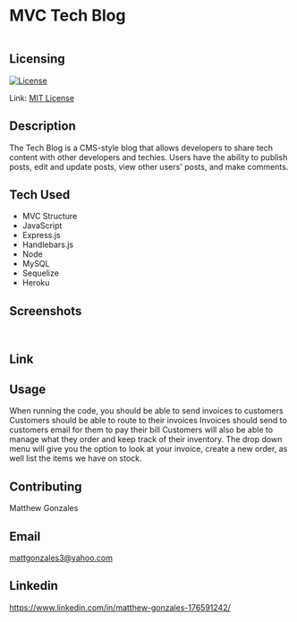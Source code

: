 # MVC Tech Blog

![]()



## Licensing

[![License](https://img.shields.io/badge/license-MIT-green)](./LICENSE)

Link: [MIT License](https://opensource.org/licenses/MIT)

## Description

The Tech Blog is a CMS-style blog that allows developers to share tech content with other developers and techies. Users have the ability to publish posts, edit and update posts, view other users' posts, and make comments.
     
## Tech Used

- MVC Structure
- JavaScript
- Express.js
- Handlebars.js
- Node
- MySQL
- Sequelize
- Heroku

## Screenshots

![]()

![]()

## Link


## Usage
When running the code, you should be able to send invoices to customers
Customers should be able to route to their invoices
Invoices should send to customers email for them to pay their bill
Customers will also be able to manage what they order and keep track of their inventory.
The drop down menu will give you the option to look at your invoice, create a new order, as well list the items we have on stock.



## Contributing

Matthew Gonzales


## Email

mattgonzales3@yahoo.com

## Linkedin

https://www.linkedin.com/in/matthew-gonzales-176591242/